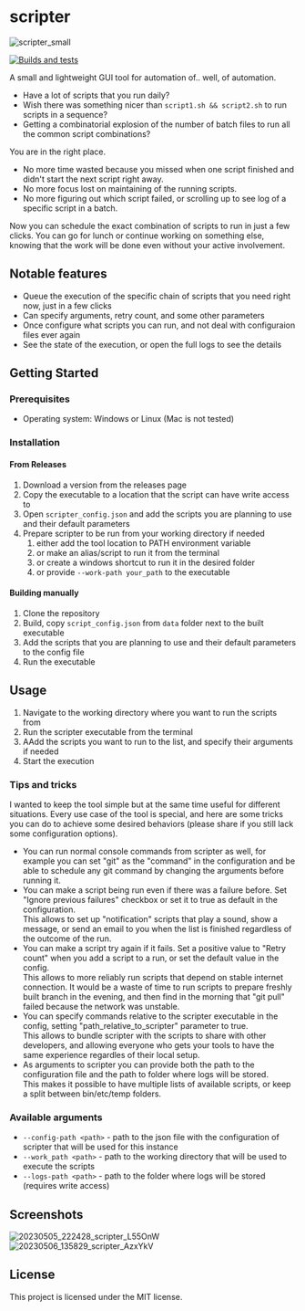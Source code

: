 # scripter
![scripter_small](https://user-images.githubusercontent.com/24990031/236623413-3db76595-c6df-4a23-bc7b-afb973204be3.gif)

[![Builds and tests](https://github.com/gameraccoon/scripter/actions/workflows/rust.yml/badge.svg)](https://github.com/gameraccoon/scripter/actions/workflows/rust.yml)

A small and lightweight GUI tool for automation of.. well, of automation.

- Have a lot of scripts that you run daily?  
- Wish there was something nicer than `script1.sh && script2.sh` to run scripts in a sequence?  
- Getting a combinatorial explosion of the number of batch files to run all the common script combinations?  

You are in the right place.

- No more time wasted because you missed when one script finished and didn't start the next script right away.  
- No more focus lost on maintaining of the running scripts.  
- No more figuring out which script failed, or scrolling up to see log of a specific script in a batch.  

Now you can schedule the exact combination of scripts to run in just a few clicks. You can go for lunch or continue working on something else, knowing that the work will be done even without your active involvement.  

## Notable features

- Queue the execution of the specific chain of scripts that you need right now, just in a few clicks
- Can specify arguments, retry count, and some other parameters
- Once configure what scripts you can run, and not deal with configuraion files ever again
- See the state of the execution, or open the full logs to see the details

## Getting Started

### Prerequisites

- Operating system: Windows or Linux (Mac is not tested)

### Installation

#### From Releases
1. Download a version from the releases page
1. Copy the executable to a location that the script can have write access to
1. Open `scripter_config.json` and add the scripts you are planning to use and their default parameters
1. Prepare scripter to be run from your working directory if needed
    1. either add the tool location to PATH environment variable
    1. or make an alias/script to run it from the terminal
    1. or create a windows shortcut to run it in the desired folder
    1. or provide `--work-path your_path` to the executable

#### Building manually

1. Clone the repository
1. Build, copy `script_config.json` from `data` folder next to the built executable
1. Add the scripts that you are planning to use and their default parameters to the config file
1. Run the executable

## Usage

1. Navigate to the working directory where you want to run the scripts from
1. Run the scripter executable from the terminal
1. AAdd the scripts you want to run to the list, and specify their arguments if needed
1. Start the execution

### Tips and tricks

I wanted to keep the tool simple but at the same time useful for different situations. Every use case of the tool is special, and here are some tricks you can do to achieve some desired behaviors (please share if you still lack some configuration options).

- You can run normal console commands from scripter as well, for example you can set "git" as the "command" in the configuration and be able to schedule any git command by changing the arguments before running it.
- You can make a script being run even if there was a failure before. Set "Ignore previous failures" checkbox or set it to true as default in the configuration.  
This allows to set up "notification" scripts that play a sound, show a message, or send an email to you when the list is finished regardless of the outcome of the run.
- You can make a script try again if it fails. Set a positive value to "Retry count" when you add a script to a run, or set the default value in the config.  
This allows to more reliably run scripts that depend on stable internet connection. It would be a waste of time to run scripts to prepare freshly built branch in the evening, and then find in the morning that "git pull" failed because the network was unstable.
- You can specify commands relative to the scripter executable in the config, setting "path_relative_to_scripter" parameter to true.  
This allows to bundle scripter with the scripts to share with other developers, and allowing everyone who gets your tools to have the same experience regardles of their local setup.
- As arguments to scripter you can provide both the path to the configuration file and the path to folder where logs will be stored.  
This makes it possible to have multiple lists of available scripts, or keep a split between bin/etc/temp folders.

### Available arguments
- `--config-path <path>` - path to the json file with the configuration of scripter that will be used for this instance
- `--work_path <path>` - path to the working directory that will be used to execute the scripts
- `--logs-path <path>` - path to the folder where logs will be stored (requires write access)

## Screenshots
![20230505_222428_scripter_L55OnW](https://user-images.githubusercontent.com/24990031/236622895-97782150-fa07-419e-acdc-9550d35e0407.png)
![20230506_135829_scripter_AzxYkV](https://user-images.githubusercontent.com/24990031/236622897-4a7c9a67-1976-4cfe-b147-6a93f9406d9a.png)

## License

This project is licensed under the MIT license.
